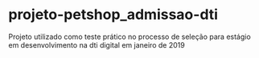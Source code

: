 # projeto-petshop_admissao-dti
Projeto utilizado como teste prático no processo de seleção para estágio em desenvolvimento na dti digital em janeiro de 2019

